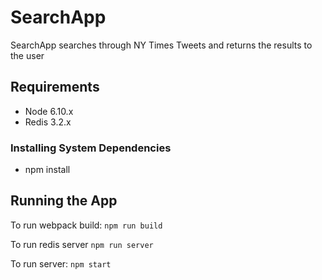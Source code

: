 # SearchApp

SearchApp searches through NY Times Tweets and returns the results to the user

## Requirements

- Node 6.10.x
- Redis 3.2.x

### Installing System Dependencies

- npm install

## Running the App

To run webpack build: `npm run build`

To run redis server `npm run server`

To run server: `npm start`
